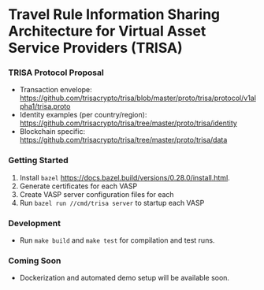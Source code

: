 
# Travel Rule Information Sharing Architecture for Virtual Asset Service Providers (TRISA)


### TRISA Protocol Proposal

* Transaction envelope: https://github.com/trisacrypto/trisa/blob/master/proto/trisa/protocol/v1alpha1/trisa.proto
* Identity examples (per country/region): https://github.com/trisacrypto/trisa/tree/master/proto/trisa/identity
* Blockchain specific: https://github.com/trisacrypto/trisa/tree/master/proto/trisa/data


### Getting Started

1. Install `bazel` https://docs.bazel.build/versions/0.28.0/install.html.
2. Generate certificates for each VASP
3. Create VASP server configuration files for each
4. Run `bazel run //cmd/trisa server` to startup each VASP


### Development

* Run `make build` and `make test` for compilation and test runs.


### Coming Soon

* Dockerization and automated demo setup will be available soon.
